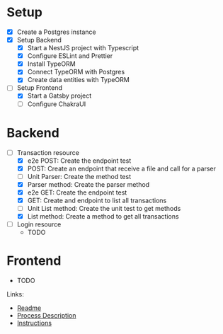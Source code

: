 # Setup

- [x] Create a Postgres instance
- [x] Setup Backend
  - [x] Start a NestJS project with Typescript
  - [x] Configure ESLint and Prettier
  - [x] Install TypeORM
  - [x] Connect TypeORM with Postgres
  - [x] Create data entities with TypeORM
- [ ] Setup Frontend
  - [x] Start a Gatsby project
  - [ ] Configure ChakraUI

# Backend

- [ ] Transaction resource
  - [x] e2e POST: Create the endpoint test
  - [x] POST: Create an endpoint that receive a file and call for a parser
  - [ ] Unit Parser: Create the method test
  - [x] Parser method: Create the parser method
  - [x] e2e GET: Create the endpoint test
  - [x] GET: Create and endpoint to list all transactions
  - [ ] Unit List method: Create the unit test to get methods
  - [x] List method: Create a method to get all transactions
- [ ] Login resource
  - TODO

# Frontend

- TODO

Links:

- [Readme](readme.md)
- [Process Description](processDecription.md)
- [Instructions](instructions.md)
